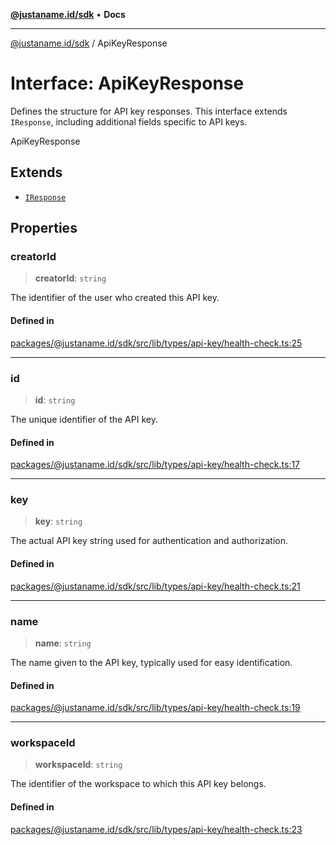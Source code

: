 [**@justaname.id/sdk**](../README.md) • **Docs**

***

[@justaname.id/sdk](../globals.md) / ApiKeyResponse

# Interface: ApiKeyResponse

Defines the structure for API key responses.
This interface extends `IResponse`, including additional fields specific to API keys.

 ApiKeyResponse

## Extends

- [`IResponse`](IResponse.md)

## Properties

### creatorId

> **creatorId**: `string`

The identifier of the user who created this API key.

#### Defined in

[packages/@justaname.id/sdk/src/lib/types/api-key/health-check.ts:25](https://github.com/JustaName-id/JustaName-sdk/blob/577c5c787ef18bf8ddf8b997f021738a0e8ca336/packages/@justaname.id/sdk/src/lib/types/api-key/health-check.ts#L25)

***

### id

> **id**: `string`

The unique identifier of the API key.

#### Defined in

[packages/@justaname.id/sdk/src/lib/types/api-key/health-check.ts:17](https://github.com/JustaName-id/JustaName-sdk/blob/577c5c787ef18bf8ddf8b997f021738a0e8ca336/packages/@justaname.id/sdk/src/lib/types/api-key/health-check.ts#L17)

***

### key

> **key**: `string`

The actual API key string used for authentication and authorization.

#### Defined in

[packages/@justaname.id/sdk/src/lib/types/api-key/health-check.ts:21](https://github.com/JustaName-id/JustaName-sdk/blob/577c5c787ef18bf8ddf8b997f021738a0e8ca336/packages/@justaname.id/sdk/src/lib/types/api-key/health-check.ts#L21)

***

### name

> **name**: `string`

The name given to the API key, typically used for easy identification.

#### Defined in

[packages/@justaname.id/sdk/src/lib/types/api-key/health-check.ts:19](https://github.com/JustaName-id/JustaName-sdk/blob/577c5c787ef18bf8ddf8b997f021738a0e8ca336/packages/@justaname.id/sdk/src/lib/types/api-key/health-check.ts#L19)

***

### workspaceId

> **workspaceId**: `string`

The identifier of the workspace to which this API key belongs.

#### Defined in

[packages/@justaname.id/sdk/src/lib/types/api-key/health-check.ts:23](https://github.com/JustaName-id/JustaName-sdk/blob/577c5c787ef18bf8ddf8b997f021738a0e8ca336/packages/@justaname.id/sdk/src/lib/types/api-key/health-check.ts#L23)
